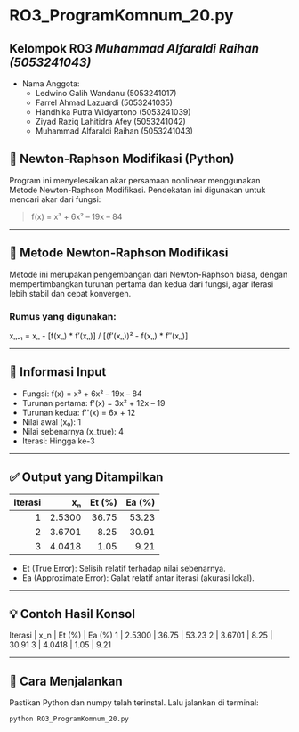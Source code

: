 # RO3_ProgramKomnum_20.py
## Kelompok R03 *Muhammad Alfaraldi Raihan (5053241043)*
- Nama Anggota:
  - Ledwino Galih Wandanu (5053241017)
  - Farrel Ahmad Lazuardi (5053241035)
  - Handhika Putra Widyartono (5053241039)
  - Ziyad Raziq Lahitidra Afey (5053241042)
  - Muhammad Alfaraldi Raihan (5053241043)

## 🧮 Newton-Raphson Modifikasi (Python)

Program ini menyelesaikan akar persamaan nonlinear menggunakan Metode Newton-Raphson Modifikasi. Pendekatan ini digunakan untuk mencari akar dari fungsi:

> f(x) = x³ + 6x² – 19x – 84

---

## 🧠 Metode Newton-Raphson Modifikasi

Metode ini merupakan pengembangan dari Newton-Raphson biasa, dengan mempertimbangkan turunan pertama dan kedua dari fungsi, agar iterasi lebih stabil dan cepat konvergen.

### Rumus yang digunakan:
xₙ₊₁ = xₙ - [f(xₙ) * f′(xₙ)] / [(f′(xₙ))² - f(xₙ) * f″(xₙ)]

---

## 📌 Informasi Input
- Fungsi: f(x) = x³ + 6x² – 19x – 84
- Turunan pertama: f'(x) = 3x² + 12x – 19
- Turunan kedua: f''(x) = 6x + 12
- Nilai awal (x₀): 1
- Nilai sebenarnya (x_true): 4
- Iterasi: Hingga ke-3

---

## ✅ Output yang Ditampilkan

| Iterasi |   xₙ    |  Et (%)  |  Ea (%)  |
|--------:|--------:|---------:|---------:|
|   1     |  2.5300 |  36.75   |   53.23  |
|   2     |  3.6701 |   8.25   |   30.91  |
|   3     |  4.0418 |   1.05   |    9.21  |

- Et (True Error): Selisih relatif terhadap nilai sebenarnya.
- Ea (Approximate Error): Galat relatif antar iterasi (akurasi lokal).

---

## 💡 Contoh Hasil Konsol

Iterasi | x_n | Et (%) | Ea (%)
1 | 2.5300 | 36.75 | 53.23
2 | 3.6701 | 8.25 | 30.91
3 | 4.0418 | 1.05 | 9.21

---

## 🔧 Cara Menjalankan
Pastikan Python dan numpy telah terinstal. Lalu jalankan di terminal:
```bash
python RO3_ProgramKomnum_20.py
